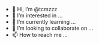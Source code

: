 - 👋 Hi, I’m @tcmzzz
- 👀 I’m interested in ...
- 🌱 I’m currently learning ...
- 💞️ I’m looking to collaborate on ...
- 📫 How to reach me ...

<!---
tcmzzz/tcmzzz is a ✨ special ✨ repository because its `README.md` (this file) appears on your GitHub profile.
You can click the Preview link to take a look at your changes.
--->
